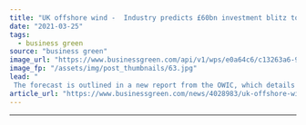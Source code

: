 ```yaml
---
title: "UK offshore wind -  Industry predicts £60bn investment blitz to drive 69,000 jobs"
date: "2021-03-25"
tags: 
  - business green
source: "business green"
image_url: "https://www.businessgreen.com/api/v1/wps/e0a64c6/c13263a6-9fb4-4d8a-b17e-9d01bd08fe11/5/iw-climate-change-renewable-019-185x114.jpg"
image_fp: "/assets/img/post_thumbnails/63.jpg"
lead: "
 The forecast is outlined in a new report from the OWIC, which details £60bn of planned investment in offshore wind between now and 2026 ..."
article_url: "https://www.businessgreen.com/news/4028983/uk-offshore-wind-industry-predicts-gbp60bn-investment-blitz-drive-69-jobs"
---
```


---
